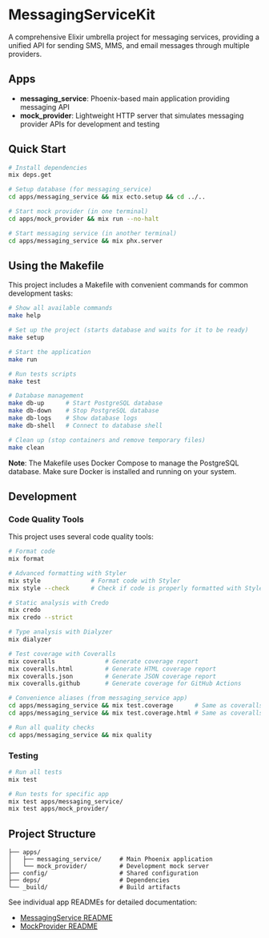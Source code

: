 # MessagingServiceKit

A comprehensive Elixir umbrella project for messaging services, providing a unified API for sending SMS, MMS, and email messages through multiple providers.

## Apps

- **messaging_service**: Phoenix-based main application providing messaging API
- **mock_provider**: Lightweight HTTP server that simulates messaging provider APIs for development and testing

## Quick Start

```bash
# Install dependencies
mix deps.get

# Setup database (for messaging_service)
cd apps/messaging_service && mix ecto.setup && cd ../..

# Start mock provider (in one terminal)
cd apps/mock_provider && mix run --no-halt

# Start messaging service (in another terminal)  
cd apps/messaging_service && mix phx.server
```

## Using the Makefile

This project includes a Makefile with convenient commands for common development tasks:

```bash
# Show all available commands
make help

# Set up the project (starts database and waits for it to be ready)
make setup

# Start the application
make run

# Run tests scripts
make test

# Database management
make db-up      # Start PostgreSQL database
make db-down    # Stop PostgreSQL database  
make db-logs    # Show database logs
make db-shell   # Connect to database shell

# Clean up (stop containers and remove temporary files)
make clean
```

**Note**: The Makefile uses Docker Compose to manage the PostgreSQL database. Make sure Docker is installed and running on your system.

## Development

### Code Quality Tools

This project uses several code quality tools:

```bash
# Format code
mix format

# Advanced formatting with Styler
mix style              # Format code with Styler
mix style --check      # Check if code is properly formatted with Styler

# Static analysis with Credo
mix credo
mix credo --strict

# Type analysis with Dialyzer
mix dialyzer

# Test coverage with Coveralls
mix coveralls              # Generate coverage report
mix coveralls.html         # Generate HTML coverage report
mix coveralls.json         # Generate JSON coverage report
mix coveralls.github       # Generate coverage for GitHub Actions

# Convenience aliases (from messaging_service app)
cd apps/messaging_service && mix test.coverage      # Same as coveralls
cd apps/messaging_service && mix test.coverage.html # Same as coveralls.html

# Run all quality checks
cd apps/messaging_service && mix quality
```

### Testing

```bash
# Run all tests
mix test

# Run tests for specific app
mix test apps/messaging_service/
mix test apps/mock_provider/
```

## Project Structure

```
├── apps/
│   ├── messaging_service/     # Main Phoenix application
│   └── mock_provider/         # Development mock server
├── config/                    # Shared configuration
├── deps/                      # Dependencies
└── _build/                    # Build artifacts
```

See individual app READMEs for detailed documentation:
- [MessagingService README](apps/messaging_service/README.md)
- [MockProvider README](apps/mock_provider/README.md)

